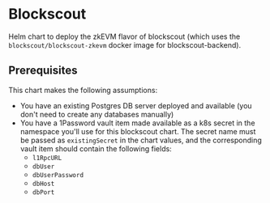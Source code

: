 # Blockscout

Helm chart to deploy the zkEVM flavor of blockscout (which uses the `blockscout/blockscout-zkevm` docker image for blockscout-backend).

## Prerequisites

This chart makes the following assumptions:

- You have an existing Postgres DB server deployed and available (you don't need to create any databases manually)
- You have a 1Password vault item made available as a k8s secret in the namespace you'll use for this blockscout chart. The secret name must be passed as `existingSecret` in the chart values, and the corresponding vault item should contain the following fields:
  - `l1RpcURL`
  - `dbUser`
  - `dbUserPassword`
  - `dbHost`
  - `dbPort`
